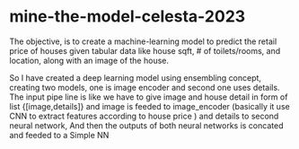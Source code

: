# mine-the-model-celesta-2023
The objective, is to create a machine-learning model to predict the retail price of houses given tabular data like house sqft, # of toilets/rooms, and location, along with an image of the house. 

So I have created a deep learning  model using ensembling concept, creating two models, one is image encoder and second one uses details.
The input pipe line is like we have to give image and house detail in form of list {[image,details]} and image is feeded to image_encoder (basically it use CNN to extract features according to house price ) and details to second neural network,
And then the outputs of both neural networks is concated and feeded to a Simple NN 
